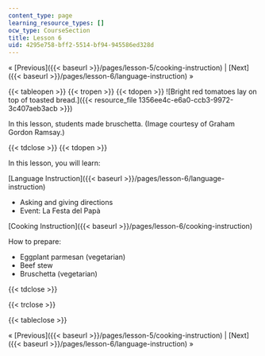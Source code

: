 ```yaml
---
content_type: page
learning_resource_types: []
ocw_type: CourseSection
title: Lesson 6
uid: 4295e758-bff2-5514-bf94-945586ed328d
---
```


« [Previous]({{< baseurl >}}/pages/lesson-5/cooking-instruction) | [Next]({{< baseurl >}}/pages/lesson-6/language-instruction) »

{{< tableopen >}}
{{< tropen >}}
{{< tdopen >}}
![Bright red tomatoes lay on top of toasted bread.]({{< resource_file 1356ee4c-e6a0-ccb3-9972-3c407aeb3acb >}})  

In this lesson, students made bruschetta. (Image courtesy of Graham Gordon Ramsay.)


{{< tdclose >}}
{{< tdopen >}}


In this lesson, you will learn:

[Language Instruction]({{< baseurl >}}/pages/lesson-6/language-instruction)

*   Asking and giving directions
*   Event: La Festa del Papà

[Cooking Instruction]({{< baseurl >}}/pages/lesson-6/cooking-instruction)

How to prepare:

*   Eggplant parmesan (vegetarian)
*   Beef stew
*   Bruschetta (vegetarian)


{{< tdclose >}}

{{< trclose >}}

{{< tableclose >}}

« [Previous]({{< baseurl >}}/pages/lesson-5/cooking-instruction) | [Next]({{< baseurl >}}/pages/lesson-6/language-instruction) »